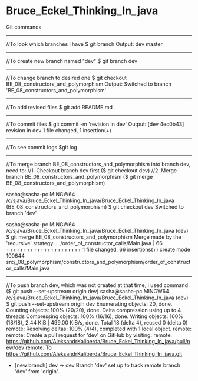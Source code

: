 # Bruce_Eckel_Thinking_In_java

Git commands
*	*	*	*	*	*	*	*	*	*	
//To look which branches i have
$ git branch
Output:
  dev
  master
*	*	*	*	*	*	*	*	*	*	
//To create new branch named "dev"
$ git branch dev
*	*	*	*	*	*	*	*	*	*	
//To change branch to desired one
$ git checkout BE_08_constructors_and_polymorphism
Output:
Switched to branch 'BE_08_constructors_and_polymorphism'
*	*	*	*	*	*	*	*	*	*	
//To add revised files
$ git add README.md
*	*	*	*	*	*	*	*	*	*	
//To commit files
$ git commit -m 'revision in dev'
Output:
[dev 4ec0b43] revision in dev
 1 file changed, 1 insertion(+)
*	*	*	*	*	*	*	*	*	*	
//To see commit logs
$git log
*	*	*	*	*	*	*	*	*	*	
//To merge branch BE_08_constructors_and_polymorphism into branch dev, need to:
//1. Checkout branch dev first ($ git checkout dev)
//2. Merge branch BE_08_constructors_and_polymorphism ($ git merge BE_08_constructors_and_polymorphism)

sasha@sasha-pc MINGW64 /c/sjava/Bruce_Eckel_Thinking_In_java/Bruce_Eckel_Thinking_In_java (BE_08_constructors_and_polymorphism)
$ git checkout dev
Switched to branch 'dev'

sasha@sasha-pc MINGW64 /c/sjava/Bruce_Eckel_Thinking_In_java/Bruce_Eckel_Thinking_In_java (dev)
$ git merge BE_08_constructors_and_polymorphism
Merge made by the 'recursive' strategy.
 .../order_of_constructor_calls/Main.java           | 66 ++++++++++++++++++++++
 1 file changed, 66 insertions(+)
 create mode 100644 src/_08_polymorphism/constructors_and_polymorphism/order_of_constructor_calls/Main.java
*	*	*	*	*	*	*	*	*	*
//To push branch dev, which was not created at that time, i used command ($ git push --set-upstream origin dev)
sasha@sasha-pc MINGW64 /c/sjava/Bruce_Eckel_Thinking_In_java/Bruce_Eckel_Thinking_In_java (dev)
$ git push --set-upstream origin dev
Enumerating objects: 20, done.
Counting objects: 100% (20/20), done.
Delta compression using up to 4 threads
Compressing objects: 100% (16/16), done.
Writing objects: 100% (18/18), 2.44 KiB | 499.00 KiB/s, done.
Total 18 (delta 4), reused 0 (delta 0)
remote: Resolving deltas: 100% (4/4), completed with 1 local object.
remote:
remote: Create a pull request for 'dev' on GitHub by visiting:
remote:      https://github.com/AleksandrKaliberda/Bruce_Eckel_Thinking_In_java/pull/new/dev
remote:
To https://github.com/AleksandrKaliberda/Bruce_Eckel_Thinking_In_java.git
 * [new branch]      dev -> dev
Branch 'dev' set up to track remote branch 'dev' from 'origin'.
	